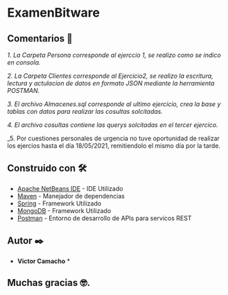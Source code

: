 # ExamenBitware


## Comentarios 🚀

_1. La Carpeta Persona corresponde al ejerccio 1, se realizo como se indico en consola._

_2. La Carpeta Clientes corresponde al Ejercicio2, se realizo la escritura, lectura y actulacion de datos en formato JSON mediante la herramienta POSTMAN._

_3. El archivo Almacenes.sql corresponde al ultimo ejercicio, crea la base y tablas con datos para realizar las cosultas solcitadas._

_4. El archivo cosultas contiene las querys solcitadas en el tercer ejercico._

_5. Por cuestiones personales de urgencia no tuve oportunidad de realizar los ejercios hasta el día 18/05/2021, remitiendolo el mismo día por la tarde.


## Construido con 🛠️

* [Apache NetBeans IDE](https://netbeans.apache.org/) - IDE Utilizado
* [Maven](https://maven.apache.org/) - Manejador de dependencias
* [Spring](https://spring.io/) - Framework Utilizado
* [MongoDB](https://www.mongodb.com/es) - Framework Utilizado
* [Postman](https://www.postman.com/downloads/) - Entorno de desarrollo de APIs para servicos REST


## Autor ✒️


* **Victor Camacho**  *


## Muchas gracias 🤓.





